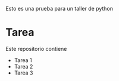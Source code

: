 Esto es una prueba para un taller de python
# Tarea
Este repositorio contiene
*  Tarea 1
*  Tarea 2
*  Tarea 3
